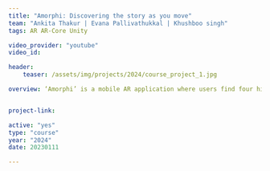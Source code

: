 ```yaml
---
title: "Amorphi: Discovering the story as you move"
team: "Ankita Thakur | Evana Pallivathukkal | Khushboo singh"
tags: AR AR-Core Unity

video_provider: "youtube"
video_id:

header:
    teaser: /assets/img/projects/2024/course_project_1.jpg

overview: ‘Amorphi’ is a mobile AR application where users find four hidden pictures to reveal a story. Each picture uncovers a part of the narrative, encouraging users to explore. Through AR technology, Amorphi offers an interactive storytelling experience combining the world of perceptual art and illusions with technology to offer an accessible storytelling experience. Embark on a journey where discovery leads to revealing the narrative. The seed of this experiment is scalable to various domains of communicative design, education etc.


project-link:

active: "yes"
type: "course"
year: "2024"
date: 20230111

---
```

